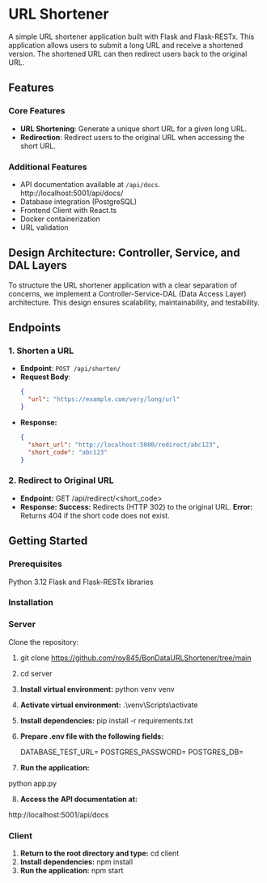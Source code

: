 # URL Shortener

A simple URL shortener application built with Flask and Flask-RESTx. This application allows users to submit a long URL and receive a shortened version. The shortened URL can then redirect users back to the original URL.

## Features

### Core Features

- **URL Shortening**: Generate a unique short URL for a given long URL.
- **Redirection**: Redirect users to the original URL when accessing the short URL.

### Additional Features

- API documentation available at `/api/docs`.
  http://localhost:5001/api/docs/
- Database integration (PostgreSQL)
- Frontend Client with React.ts
- Docker containerization
- URL validation

## Design Architecture: Controller, Service, and DAL Layers

To structure the URL shortener application with a clear separation of concerns, we implement a Controller-Service-DAL (Data Access Layer) architecture. This design ensures scalability, maintainability, and testability.

## Endpoints

### 1. Shorten a URL

- **Endpoint**: `POST /api/shorten/`
- **Request Body**:
  ```json
  {
    "url": "https://example.com/very/long/url"
  }
  ```
- **Response:**
  ```json
  {
    "short_url": "http://localhost:5000/redirect/abc123",
    "short_code": "abc123"
  }
  ```

### 2. Redirect to Original URL

- **Endpoint:** GET /api/redirect/<short_code>
- **Response:**
  <b>Success:</b> Redirects (HTTP 302) to the original URL.
  <b>Error:</b> Returns 404 if the short code does not exist.

## Getting Started

### Prerequisites

Python 3.12
Flask and Flask-RESTx libraries

### Installation

### Server

Clone the repository:

1. git clone https://github.com/roy845/BonDataURLShortener/tree/main
2. cd server
3. <b>Install virtual environment:</b>
   python venv venv
4. <b>Activate virtual environment:</b>
   .\venv\Scripts\activate

5. <b>Install dependencies:</b>
   pip install -r requirements.txt

6. <b>Prepare .env file with the following fields:</b>

   DATABASE_TEST_URL=
   POSTGRES_PASSWORD=
   POSTGRES_DB=

7. <b>Run the application:</b>

python app.py

8.  <b>Access the API documentation at:</b>

http://localhost:5001/api/docs

### Client

1.  <b>Return to the root directory and type:</b> cd client
2.  <b>Install dependencies:</b>
    npm install
3.  <b>Run the application:</b>
    npm start
